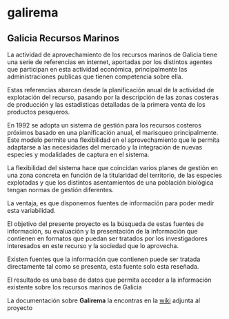 # galirema

## Galicia Recursos Marinos

La actividad de aprovechamiento de los recursos marinos de Galicia tiene una serie de referencias en internet, aportadas por los distintos agentes que participan en esta actividad económica, principalmente las administraciones publicas que tienen competencia sobre ella.

Estas referencias abarcan desde la planificación anual de la actividad de explotación del recurso, pasando por la descripción de las zonas costeras de producción y las estadísticas detalladas de la primera venta de los productos pesqueros.

En 1992 se adopta un sistema de gestión para los recursos costeros próximos basado en una planificación anual, el marisqueo principalmente. Este modelo permite una flexibilidad en el aprovechamiento que le permita adaptarse a las necesidades del mercado y la integración de nuevas especies y modalidades de captura en el sistema.

La flexibilidad del sistema hace que coincidan varios planes de gestión en una zona concreta en función de la titularidad del territorio, de las especies explotadas y que los distintos asentamientos de una población biológica tengan normas de gestión diferentes.

La ventaja, es que disponemos fuentes de información para poder medir esta variabilidad.

El objetivo del presente proyecto es la búsqueda de estas fuentes de información, su evaluación y la presentación de la información que contienen en formatos que puedan ser tratados por los investigadores interesados en este recurso y la sociedad que lo aprovecha.

Existen fuentes que la información que contienen puede ser tratada directamente tal como se presenta, esta fuente solo esta reseñada.

El resultado es una base de datos que permita acceder a la información existente sobre los recursos marinos de Galicia

La documentación sobre __Galirema__ la encontras en la [wiki](https://github.com/galirema/galirema/wiki) adjunta al proyecto

